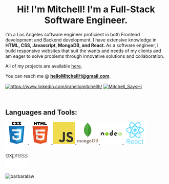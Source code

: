 <h1 align="center">Hi! I'm Mitchell! I'm a Full-Stack Software Engineer.</h1>
I'm a Los Angeles software engineer proficient in both Frontend development and Backend development. I have extensive knowledge in <strong> HTML, CSS, Javascript, MongoDB, and React. </strong> As a software engineer, I build responsive websites that suit the wants and needs of my clients and am eager to solve problems through innovative solutions and collaboration.

</br>

All of my projects are available [here](https://mitchellh.netlify.app/).

You can reach me @ **helloMitchellH@gmail.com**.

<p align="left">
  <a href="https://www.linkedin.com/in/hellomitchellh/" target="blank"><img align="center" src="https://cdn.jsdelivr.net/npm/simple-icons@3.0.1/icons/linkedin.svg" alt="https://www.linkedin.com/in/hellomitchellh/" height="30" width="40" /></a>
  <a href="https://twitter.com/Mitchell_SaysHi" target="blank"><img align="center" src="https://cdn.jsdelivr.net/npm/simple-icons@3.0.1/icons/twitter.svg" alt="Mitchell_SaysHi" height="30" width="40" /></a>
</p>

</br>

## Languages and Tools:
<p align="left"> <a href="https://www.w3schools.com/css/" target="_blank"> <img src="https://raw.githubusercontent.com/devicons/devicon/master/icons/css3/css3-original-wordmark.svg" alt="css3" width="70" height="70"/> </a> <a href="https://www.w3.org/html/" target="_blank"> <img src="https://raw.githubusercontent.com/devicons/devicon/master/icons/html5/html5-original-wordmark.svg" alt="html5" width="70" height="70"/> </a> <a href="https://developer.mozilla.org/en-US/docs/Web/JavaScript" target="_blank"> <img src="https://raw.githubusercontent.com/devicons/devicon/master/icons/javascript/javascript-original.svg" alt="javascript" width="70" height="70"/> </a> <a href="https://www.mongodb.com/" target="_blank"> <img src="https://raw.githubusercontent.com/devicons/devicon/master/icons/mongodb/mongodb-original-wordmark.svg" alt="mongodb" width="70" height="70"/> </a> <a href="https://nodejs.org" target="_blank"> <img src="https://raw.githubusercontent.com/devicons/devicon/master/icons/nodejs/nodejs-original-wordmark.svg" alt="nodejs" width="70" height="70"/> </a> <a href="https://reactjs.org/" target="_blank"> <img src="https://raw.githubusercontent.com/devicons/devicon/master/icons/react/react-original-wordmark.svg" alt="react" width="70" height="70"/> </a> <a href="https://expressjs.com" target="_blank"> <img src="https://raw.githubusercontent.com/devicons/devicon/master/icons/express/express-original-wordmark.svg" alt="express" width="70" height="70"/> </a> </p>


<p><img align="center" src="https://github-readme-streak-stats.herokuapp.com/?user=hellomitchellh&theme=vue-dark" alt="barbaralaw" /></p>

